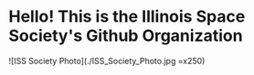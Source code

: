 # Hello! This is the Illinois Space Society's Github Organization

![ISS Society Photo](./ISS_Society_Photo.jpg =x250)
